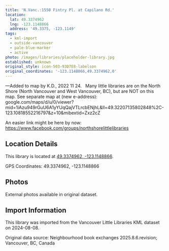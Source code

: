 ```yaml
---
title: 'N.Vanc.:1550 Fintry Pl. at Capilano Rd.'
location:
  lat: 49.3374962
  lng: -123.1148866
  address: '49.3375, -123.1149'
tags:
  - kml-import
  - outside-vancouver
  - pale-blue-marker
  - active
photo: /images/libraries/placeholder-library.jpg
established: unknown
original_style: icon-503-93D7E8-labelson
original_coordinates: '-123.1148866,49.3374962,0'
---
```

—Added to map by K.D., 2022 11 24.  
Many little libraries are on the North Shore (North Vancouver and West Vancouver, BC),
but are NOT on this map.
See separate map at (new e-address):
google.com/maps/d/u/0/viewer?mid=1iAzu949rGuU6A1yYUqQajVTLrcbENjhL&ll=49.32207135802848%2C-123.10818552216797&z=10&mibextid=Zxz2cZ 

An easier link might be here by now:
https://www.facebook.com/groups/northshorelittlelibraries

## Location Details

This library is located at [49.3374962, -123.1148866](https://www.google.com/maps?q=49.3374962,-123.1148866).

GPS Coordinates: 49.3374962, -123.1148866

## Photos

External photos available in original dataset.

## Import Information

This library was imported from the Vancouver Little Libraries KML dataset on 2024-08-08.

Original data source: Neighbourhood book exchanges 2025.8.6.revision; Vancouver, BC, Canada
